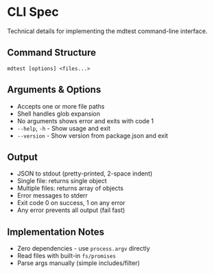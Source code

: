 # CLI Spec

Technical details for implementing the mdtest command-line interface.

## Command Structure

```
mdtest [options] <files...>
```

## Arguments & Options

- Accepts one or more file paths
- Shell handles glob expansion
- No arguments shows error and exits with code 1
- `--help`, `-h` - Show usage and exit
- `--version` - Show version from package.json and exit

## Output

- JSON to stdout (pretty-printed, 2-space indent)
- Single file: returns single object
- Multiple files: returns array of objects
- Error messages to stderr
- Exit code 0 on success, 1 on any error
- Any error prevents all output (fail fast)

## Implementation Notes

- Zero dependencies - use `process.argv` directly
- Read files with built-in `fs/promises`
- Parse args manually (simple includes/filter)